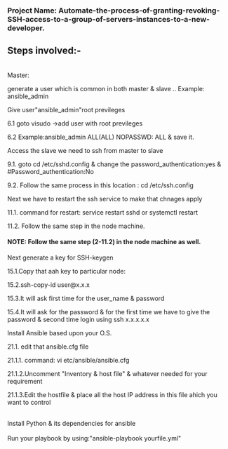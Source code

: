 ### Project Name: Automate-the-process-of-granting-revoking-SSH-access-to-a-group-of-servers-instances-to-a-new-developer.
## Steps involved:-
<br> Master: </br>
<p> generate a user which is common in both master & slave .. Example: ansible_admin</p>
<p> Give user"ansible_admin"root previleges<p> 
  <p> 6.1 goto visudo ->add user with root previleges </p>
  <p> 6.2 Example:ansible_admin ALL(ALL) NOPASSWD: ALL & save it. </p>
<p> Access the slave we need to ssh from master to slave <p> 
 <p> 9.1. goto  cd /etc/sshd.config & change the password_authentication:yes & #Password_authentication:No </p>
 <p> 9.2. Follow the same process in this location : cd /etc/ssh.config </p>
<p>  Next we have to restart the ssh service to make that chnages apply </p> 
  <p>11.1. command for restart:  service restart sshd or systemctl  restart </p>
  <p>11.2. Follow the same step in the node machine. </p>
  
#### NOTE: Follow the same step (2-11.2) in the node machine as well.
<p>  Next generate a key for  SSH-keygen </p> 
  <p> 15.1.Copy that aah key to particular node: </p>
  <p> 15.2.ssh-copy-id user@x.x.x </p>
  <p> 15.3.It will ask first time for the user_name & password </p>
  <p> 15.4.It will ask for the password & for the first time we have to give the password & second time login using ssh x.x.x.x.x </p>
<p>  Install Ansible based upon your O.S.</p> 
   <p> 21.1. edit that ansible.cfg file </p>
       <p> 21.1.1. command: vi etc/ansible/ansible.cfg </p>
       <p> 21.1.2.Uncomment "Inventory &  host file" & whatever needed for your requirement </p>
       <p> 21.1.3.Edit the hostfile & place all the host IP address in this file ahich you want to control </p>
<br> Install Python & its dependencies for ansible <br> 
<br>  Run your playbook by using:"ansible-playbook yourfile.yml"<br>  

